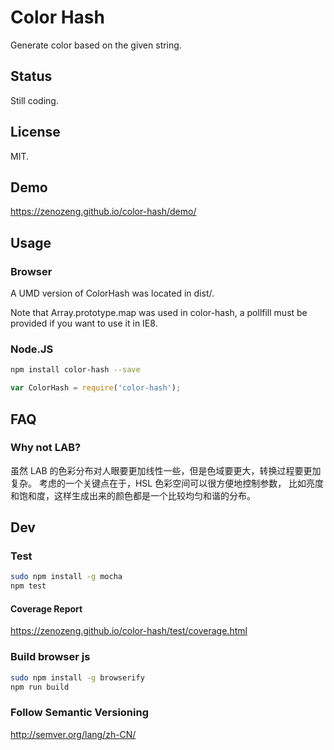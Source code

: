 # Color Hash

Generate color based on the given string.

## Status

Still coding.

## License

MIT.

## Demo

https://zenozeng.github.io/color-hash/demo/

## Usage

### Browser

A UMD version of ColorHash was located in dist/.

Note that Array.prototype.map was used in color-hash,
a pollfill must be provided if you want to use it in IE8.

### Node.JS

```bash
npm install color-hash --save
```

```javascript
var ColorHash = require('color-hash');
```

## FAQ

### Why not LAB?

虽然 LAB 的色彩分布对人眼要更加线性一些，但是色域要更大，转换过程要更加复杂。
考虑的一个关键点在于，HSL 色彩空间可以很方便地控制参数，
比如亮度和饱和度，这样生成出来的颜色都是一个比较均匀和谐的分布。

## Dev

### Test

```bash
sudo npm install -g mocha
npm test
```

#### Coverage Report

https://zenozeng.github.io/color-hash/test/coverage.html

### Build browser js

```bash
sudo npm install -g browserify
npm run build
```

### Follow Semantic Versioning

http://semver.org/lang/zh-CN/
